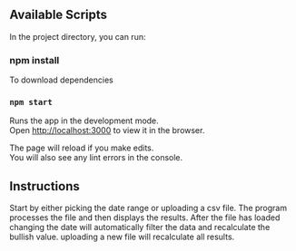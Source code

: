 ## Available Scripts

In the project directory, you can run:
### npm install

To download dependencies

### `npm start`

Runs the app in the development mode.\
Open [http://localhost:3000](http://localhost:3000) to view it in the browser.

The page will reload if you make edits.\
You will also see any lint errors in the console.

## Instructions

Start by either picking the date range or uploading a csv file.
The program processes the file and then displays the results.
After the file has loaded changing the date will automatically filter the data and recalculate the bullish value. uploading a new file will recalculate all results.
